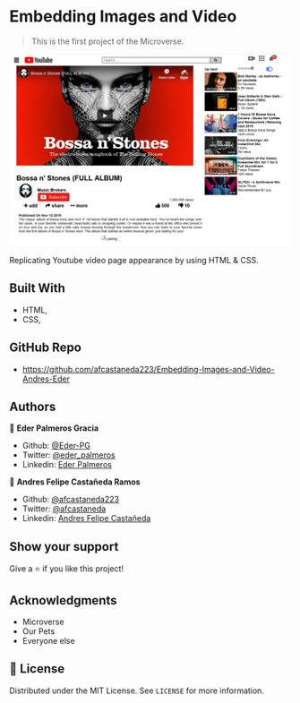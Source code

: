 # Embedding Images and Video

> This is the first project of the Microverse.

![screenshot](./assets/app_screenshot.png)

Replicating Youtube video page appearance by using HTML & CSS.

## Built With

- HTML,
- CSS,

## GitHub Repo

- https://github.com/afcastaneda223/Embedding-Images-and-Video-Andres-Eder




## Authors

👤 **Eder Palmeros Gracia**

- Github: [@Eder-PG](https://github.com/Eder-PG)
- Twitter: [@eder_palmeros](https://twitter.com/eder_palmeros)
- Linkedin: [Eder Palmeros](https://www.linkedin.com/in/ederpg/)

👤 **Andres Felipe Castañeda Ramos**

- Github: [@afcastaneda223](https://github.com/afcastaneda223)
- Twitter: [@afcastaneda](https://twitter.com/afcastaneda)
- Linkedin: [Andres Felipe Castañeda](www.linkedin.com/in/andres-castaneda223)

## Show your support

Give a ⭐️ if you like this project!

## Acknowledgments

- Microverse
- Our Pets
- Everyone else

## 📝 License

Distributed under the MIT License. See `LICENSE` for more information.

